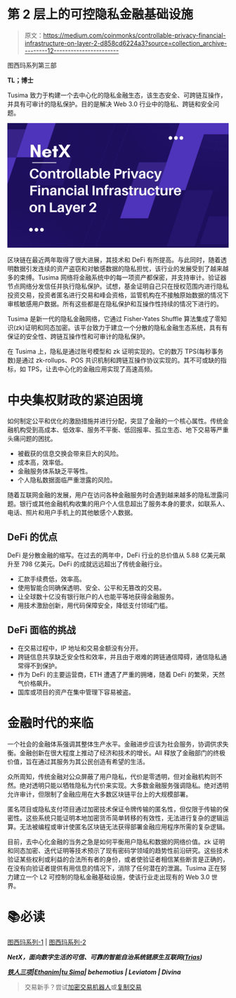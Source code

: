 # 第 2 层上的可控隐私金融基础设施

> 原文：<https://medium.com/coinmonks/controllable-privacy-financial-infrastructure-on-layer-2-d858cd6224a3?source=collection_archive---------12----------------------->

图西玛系列第三部

**TL；博士**

Tusima 致力于构建一个去中心化的隐私金融生态，该生态安全、可跨链互操作，并具有可审计的隐私保护。目的是解决 Web 3.0 行业中的隐私、跨链和安全问题。

![](img/6e465b374bfb0553ddc5b196f3270882.png)

区块链在最近两年取得了很大进展，其技术和 DeFi 有所提高。与此同时，随着透明数据引发连续的资产盗窃和对敏感数据的隐私担忧，该行业的发展受到了越来越多的束缚。Tusima 网络将金融系统中的每一项资产都保密，并支持审计。验证器节点网络分发信任并执行隐私保护。试想，基金证明自己只在授权范围内进行隐私投资交易，投资者匿名进行交易和峰会资格，监管机构在不接触原始数据的情况下审核敏感用户数据。所有这些都是在隐私保护和互操作性持续的情况下进行的。

Tusima 是新一代的隐私金融网络，它通过 Fisher-Yates Shuffle 算法集成了零知识(zk)证明和同态加密。该平台致力于建立一个分散的隐私金融生态系统，具有有保证的安全性、跨链互操作性和可审计的隐私保护。

在 Tusima 上，隐私是通过账号模型和 zk 证明实现的。它的数万 TPS(每秒事务数)是通过 zk-rollups、POS 共识机制和跨链互操作协议实现的。其不可或缺的指标，如 TPS，让去中心化的金融应用实现了高速高频。

# **中央集权财政的紧迫困境**

如何制定公平和优化的激励措施并进行分配，突显了金融的一个核心属性。传统金融机构受到高成本、低效率、服务不平衡、低回报率、孤立生态、地下交易等严重头痛问题的困扰。

*   被截获的信息交换会带来巨大的风险。
*   成本高，效率低。
*   金融服务体系缺乏平等性。
*   个人隐私数据面临严重泄露的风险。

随着互联网金融的发展，用户在访问各种金融服务时会遇到越来越多的隐私泄露问题。银行或其他金融机构收集的用户个人信息超出了服务本身的要求，如联系人、电话、照片和用户手机上的其他敏感个人数据。

## **DeFi 的优点**

DeFi 是分散金融的缩写。在过去的两年中，DeFi 行业的总价值从 5.88 亿美元飙升至 798 亿美元。DeFi 的成就远远超出了传统金融行业。

*   汇款手续费低，效率高。
*   使用智能合同确保透明、安全、公平和无篡改的交易。
*   让全球数十亿没有银行账户的人也能平等地获得金融服务。
*   用技术激励创新，用代码保障安全，降低支付领域门槛。

## **DeFi 面临的挑战**

*   在交易过程中，IP 地址和交易金额没有分开。
*   跨链信息共享缺乏安全性和效率，并且由于艰难的跨链通信障碍，通信隐私通常得不到保护。
*   作为 DeFi 的主要运营商，ETH 遭遇了严重的拥堵，随着 DeFi 的繁荣，天然气价格飙升。
*   国库或项目的资产在集中管理下容易被盗。

# **金融时代的来临**

一个社会的金融体系强调其整体生产水平。金融进步应该为社会服务，协调供求失衡。金融创新在很大程度上推动了经济和技术的增长。All 释放了金融部门的终极价值，旨在通过其服务为其公民创造有希望的生活。

众所周知，传统金融对公众屏蔽了用户隐私，代价是零透明，但对金融机构则不然。绝对透明只能以牺牲隐私为代价来实现。大多数金融服务强调隐私。绝对透明允许审计，但限制了金融应用在大多数区块链平台上的大规模部署。

匿名项目或隐私支付项目通过加密技术保证令牌传输的匿名性，但仅限于传输的保密性。这些系统只能证明本地加密货币简单转移的有效性，无法进行复杂的逻辑运算。无法被编程或审计使匿名区块链无法获得部署金融应用程序所需的复杂逻辑。

目前，去中心化金融的当务之急是如何平衡用户隐私和数据的网络价值。zk 证明和同态加密、迭代证明等技术预示了现有密码学领域的趋势性前沿研究。这些技术验证某些权利或利益的合法所有者的身份，或者使验证者相信某些断言是正确的，在没有向验证者提供有用信息的情况下，消除了任何潜在的泄漏。Tusima 正在努力建立一个 L2 可控制的隐私金融基础设施，使该行业走出现有的 Web 3.0 世界。

# 📚必读

[图西玛系列-1](/coinmonks/public-chain-market-outlook-823eaec076cb) | [图西玛系列-2](/coinmonks/challenges-and-solutions-for-public-chain-36c183eb608e)

***NetX，面向数字生活的可信、可靠的智能自治系统链原生互联网(***[***Trias***](https://www.trias.one/)***)***

[***铁人三项***](https://www.triathon.space/#/)***|***[***Ethanim***](https://www.ethanim.network/)***|***[***tu Sima***](https://www.tusima.network/#/)***| behemotius | Leviatom | Divina***

> 交易新手？尝试[加密交易机器人](/coinmonks/crypto-trading-bot-c2ffce8acb2a)或[复制交易](/coinmonks/top-10-crypto-copy-trading-platforms-for-beginners-d0c37c7d698c)